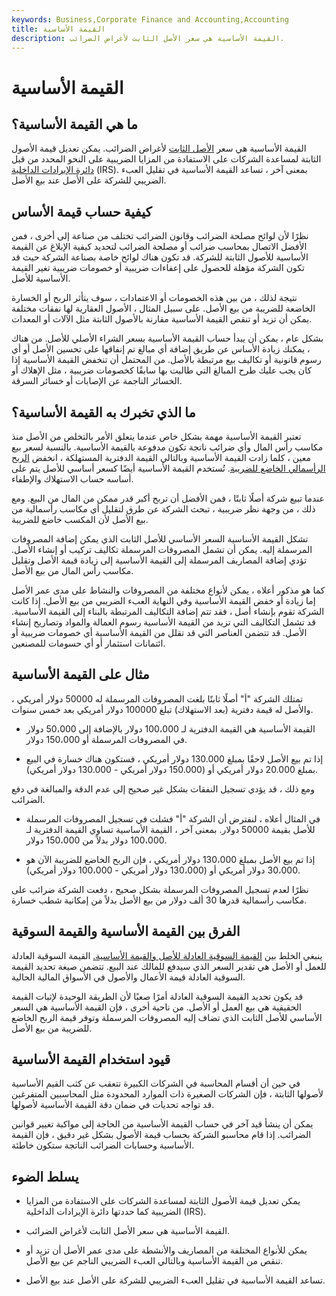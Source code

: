 ```yaml
---
keywords: Business,Corporate Finance and Accounting,Accounting
title: القيمة الأساسية
description: القيمة الأساسية هي سعر الأصل الثابت لأغراض الضرائب.
---
```


# القيمة الأساسية
## ما هي القيمة الأساسية؟

القيمة الأساسية هي سعر [الأصل الثابت](/fixedasset) لأغراض الضرائب. يمكن تعديل قيمة الأصول الثابتة لمساعدة الشركات على الاستفادة من المزايا الضريبية على النحو المحدد من قبل [دائرة الإيرادات الداخلية](/irs) (IRS). بمعنى آخر ، تساعد القيمة الأساسية في تقليل العبء الضريبي للشركة على الأصل عند بيع الأصل.

## كيفية حساب قيمة الأساس

نظرًا لأن لوائح مصلحة الضرائب وقانون الضرائب تختلف من صناعة إلى أخرى ، فمن الأفضل الاتصال بمحاسب ضرائب أو مصلحة الضرائب لتحديد كيفية الإبلاغ عن القيمة الأساسية للأصول الثابتة للشركة. قد تكون هناك لوائح خاصة بصناعة الشركة حيث قد تكون الشركة مؤهلة للحصول على إعفاءات ضريبية أو خصومات ضريبية تغير القيمة الأساسية للأصل.

نتيجة لذلك ، من بين هذه الخصومات أو الاعتمادات ، سوف يتأثر الربح أو الخسارة الخاضعة للضريبة من بيع الأصل. على سبيل المثال ، الأصول العقارية لها نفقات مختلفة يمكن أن تزيد أو تنقص القيمة الأساسية مقارنة بالأصول الثابتة مثل الآلات أو المعدات.

بشكل عام ، يمكن أن يبدأ حساب القيمة الأساسية بسعر الشراء الأصلي للأصل. من هناك ، يمكنك زيادة الأساس عن طريق إضافة أي مبالغ تم إنفاقها على تحسين الأصل أو أي رسوم قانونية أو تكاليف بيع مرتبطة بالأصل. من المحتمل أن تنخفض القيمة الأساسية إذا كان يجب عليك طرح المبالغ التي طالبت بها سابقًا كخصومات ضريبية ، مثل الإهلاك أو الخسائر الناجمة عن الإصابات أو خسائر السرقة.

## ما الذي تخبرك به القيمة الأساسية؟

تعتبر القيمة الأساسية مهمة بشكل خاص عندما يتعلق الأمر بالتخلص من الأصل منذ مكاسب رأس المال وأي ضرائب ناتجة تكون مدفوعة بالقيمة الأساسية. بالنسبة لسعر بيع معين ، كلما زادت القيمة الأساسية وبالتالي القيمة الدفترية المستهلكة ، انخفض [الربح الرأسمالي الخاضع للضريبة](/capital_gains_tax). تُستخدم القيمة الأساسية أيضًا كسعر أساسي للأصل يتم على أساسه حساب الاستهلاك والإطفاء.

عندما تبيع شركة أصلًا ثابتًا ، فمن الأفضل أن تربح أكبر قدر ممكن من المال من البيع. ومع ذلك ، من وجهة نظر ضريبية ، تبحث الشركة عن طرق لتقليل أي مكاسب رأسمالية من بيع الأصل لأن المكسب خاضع للضريبة.

تشكل القيمة الأساسية السعر الأساسي للأصل الثابت الذي يمكن إضافة المصروفات المرسملة إليه. يمكن أن تشمل المصروفات المرسملة تكاليف تركيب أو إنشاء الأصل. تؤدي إضافة المصاريف المرسملة إلى القيمة الأساسية إلى زيادة قيمة الأصل وتقليل مكاسب رأس المال من بيع الأصل.

كما هو مذكور أعلاه ، يمكن لأنواع مختلفة من المصروفات والنشاط على مدى عمر الأصل إما زيادة أو خفض القيمة الأساسية وفي النهاية العبء الضريبي من بيع الأصل. إذا كانت الشركة تقوم بإنشاء أصل ، فقد تتم إضافة التكاليف المرتبطة بالبناء إلى القيمة الأساسية. قد تشمل التكاليف التي تزيد من القيمة الأساسية رسوم العمالة والمواد وتصاريح إنشاء الأصل. قد تتضمن العناصر التي قد تقلل من القيمة الأساسية أي خصومات ضريبية أو ائتمانات استثمار أو أي حسومات للمصنعين.

## مثال على القيمة الأساسية

تمتلك الشركة "أ" أصلًا ثابتًا بلغت المصروفات المرسملة له 50000 دولار أمريكي ، والأصل له قيمة دفترية (بعد الاستهلاك) تبلغ 100000 دولار أمريكي بعد خمس سنوات.

- القيمة الأساسية هي القيمة الدفترية لـ 100،000 دولار بالإضافة إلى 50،000 دولار في المصروفات المرسملة أو 150،000 دولار.

- إذا تم بيع الأصل لاحقًا بمبلغ 130.000 دولار أمريكي ، فستكون هناك خسارة في البيع بمبلغ 20.000 دولار أمريكي أو (150.000 دولار أمريكي - 130.000 دولار أمريكي).

ومع ذلك ، قد يؤدي تسجيل النفقات بشكل غير صحيح إلى عدم الدقة والمبالغة في دفع الضرائب.

- في المثال أعلاه ، لنفترض أن الشركة "أ" فشلت في تسجيل المصروفات المرسملة للأصل بقيمة 50000 دولار. بمعنى آخر ، القيمة الأساسية تساوي القيمة الدفترية لـ 100،000 دولار بدلاً من 150،000 دولار.

- إذا تم بيع الأصل بمبلغ 130،000 دولار أمريكي ، فإن الربح الخاضع للضريبة الآن هو 30،000 دولار أمريكي أو (130،000 دولار أمريكي - 100،000 دولار أمريكي).

نظرًا لعدم تسجيل المصروفات المرسملة بشكل صحيح ، دفعت الشركة ضرائب على مكاسب رأسمالية قدرها 30 ألف دولار من بيع الأصل بدلاً من إمكانية شطب خسارة.

## الفرق بين القيمة الأساسية والقيمة السوقية

ينبغي الخلط بين [القيمة السوقية العادلة للأصل والقيمة الأساسية.](/fairmarketvalue) القيمة السوقية العادلة للعمل أو الأصل هي تقدير السعر الذي سيدفع للمالك عند البيع. تتضمن صيغة تحديد القيمة السوقية العادلة قيمة الأعمال والأصول في الأسواق المالية الحالية.

قد يكون تحديد القيمة السوقية العادلة أمرًا صعبًا لأن الطريقة الوحيدة لإثبات القيمة الحقيقية هي بيع العمل أو الأصل. من ناحية أخرى ، فإن القيمة الأساسية هي السعر الأساسي للأصل الثابت الذي تضاف إليه المصروفات المرسملة وتوفر قيمة الربح الخاضع للضريبة من بيع الأصل.

## قيود استخدام القيمة الأساسية

في حين أن أقسام المحاسبة في الشركات الكبيرة تتعقب عن كثب القيم الأساسية لأصولها الثابتة ، فإن الشركات الصغيرة ذات الموارد المحدودة مثل المحاسبين المتفرغين قد تواجه تحديات في ضمان دقة القيمة الأساسية لأصولها.

يمكن أن ينشأ قيد آخر في حساب القيمة الأساسية من الحاجة إلى مواكبة تغيير قوانين الضرائب. إذا قام محاسبو الشركة بحساب قيمة الأصول بشكل غير دقيق ، فإن القيمة الأساسية وحسابات الضرائب الناتجة ستكون خاطئة.

## يسلط الضوء

- يمكن تعديل قيمة الأصول الثابتة لمساعدة الشركات على الاستفادة من المزايا الضريبية كما حددتها دائرة الإيرادات الداخلية (IRS).

- القيمة الأساسية هي سعر الأصل الثابت لأغراض الضرائب.

- يمكن للأنواع المختلفة من المصاريف والأنشطة على مدى عمر الأصل أن تزيد أو تنقص من القيمة الأساسية وبالتالي العبء الضريبي الناجم عن بيع الأصل.

- تساعد القيمة الأساسية في تقليل العبء الضريبي للشركة على الأصل عند بيع الأصل.

